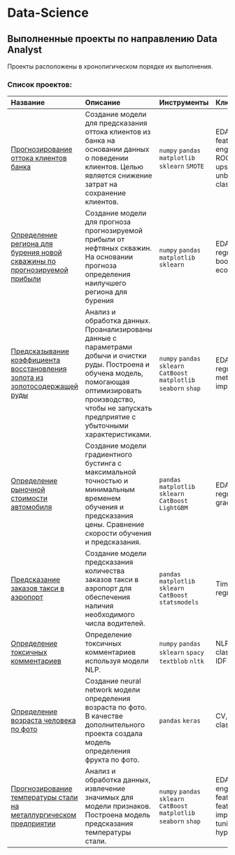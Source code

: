 # Data-Science
## Выполненные проекты по направлению Data Analyst

Проекты расположены в хронолигическом порядке их выполнения.

### Список проектов:
| Название | Описание | Инструменты |  Ключевые слова  |
| :------------------- | :---------------------- | :---------------------- | :------ |
| [Прогнозирование оттока клиентов банка](https://github.com/brut0/yandex.praktikum_ds_projects/tree/main/Bank_customer_churn) | Создание модели для предсказания оттока клиентов из банка на основании данных о поведении клиентов. Целью является снижение затрат на сохранение клиентов. | `numpy` `pandas` `matplotlib` `sklearn` `SMOTE` | EDA, analysis, feature engineering, ROC-AUC, upsampling, unbalanced classification |
| [Определение региона для бурения новой скважины по прогнозируемой прибыли](https://github.com/brut0/yandex.praktikum_ds_projects/tree/main/Oil_wells) | Создание модели для прогноза прогнозируемой прибыли от нефтяных скважин. На основании прогноза определения наилучшего региона для бурения | `numpy` `pandas` `matplotlib` `sklearn` | EDA, analysis, regression, bootstrap, econometrics |
| [Предсказывание коэффициента восстановления золота из золотосодержащей руды](https://github.com/brut0/yandex.praktikum_ds_projects/tree/main/Gold_recovery) | Анализ и обработка данных. Проанализированы данные с параметрами добычи и очистки руды. Построена и обучена модель, помогающая оптимизировать производство, чтобы не запускать предприятие с убыточными характеристиками. | `numpy`  `pandas` `sklearn` `CatBoost` `matplotlib` `seaborn` `shap` | EDA, regression,custom metric, feature importance |
| [Определение рыночной стоимости автомобиля](https://github.com/brut0/yandex.praktikum_ds_projects/tree/main/Car_price) | Создание модели градиентного бустинга с максимальной точностью и минимальным временем обучения и предсказания цены. Сравнение скорости обучения и предсказания. | `pandas` `matplotlib` `sklearn` `CatBoost` `LightGBM` | EDA, analysis, regression, gradient boosting |
| [Предсказание заказов такси в аэропорт](https://github.com/brut0/yandex.praktikum_ds_projects/tree/main/Time_series) | Создание модели предсказания количества заказов такси в аэропорт для обеспечения наличия необходимого числа водителей. | `pandas` `matplotlib` `sklearn` `CatBoost` `statsmodels` | Time Series, regression |
| [Определение токсичных комментариев](https://github.com/brut0/yandex.praktikum_ds_projects/tree/main/Toxic_comments) | Определение токсичных комментариев используя модели NLP. | `numpy` `pandas` `sklearn` `spacy` `textblob` `nltk` | NLP, classification, TF-IDF |
| [Определение возраста человека по фото](https://github.com/brut0/yandex.praktikum_ds_projects/tree/main/Computer_vision) | Создание neural network модели определения возраста по фото. В качестве дополнительного проекта создала модель определения фрукта по фото. | `pandas` `keras` | CV, CNN, ResNet, classification |
| [Прогнозирование температуры стали на металлургическом предприятии](https://github.com/brut0/yandex.praktikum_ds_projects/tree/main/Temperature_of_steel) | Анализ и обработка данных, извлечение значимых для модели признаков. Построена модель предсказания температуры стали. | `numpy` `pandas` `sklearn` `CatBoost` `matplotlib` `seaborn` `shap` | EDA, feature engineering, feature selection, feature importance, tuning hyperparams |
